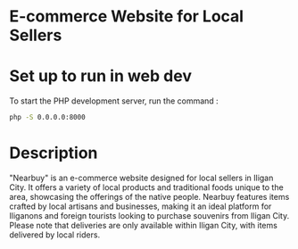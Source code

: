 # E-commerce Website for Local Sellers

# Set up to run in web dev
To start the PHP development server, run the command :

```bash
php -S 0.0.0.0:8000
```
# Description
"Nearbuy" is an e-commerce website designed for local sellers in Iligan City. It offers a variety of local products and traditional foods unique to the area, showcasing the offerings of the native people. Nearbuy features items crafted by local artisans and businesses, making it an ideal platform for Iliganons and foreign tourists looking to purchase souvenirs from Iligan City. Please note that deliveries are only available within Iligan City, with items delivered by local riders.

